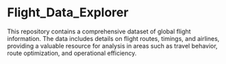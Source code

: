 # Flight_Data_Explorer
This repository contains a comprehensive dataset of global flight information. The data includes details on flight routes, timings, and airlines, providing a valuable resource for analysis in areas such as travel behavior, route optimization, and operational efficiency. 

